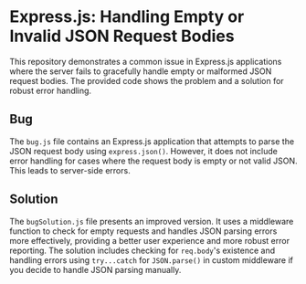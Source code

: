 # Express.js: Handling Empty or Invalid JSON Request Bodies

This repository demonstrates a common issue in Express.js applications where the server fails to gracefully handle empty or malformed JSON request bodies.  The provided code shows the problem and a solution for robust error handling.

## Bug

The `bug.js` file contains an Express.js application that attempts to parse the JSON request body using `express.json()`. However, it does not include error handling for cases where the request body is empty or not valid JSON. This leads to server-side errors.

## Solution

The `bugSolution.js` file presents an improved version. It uses a middleware function to check for empty requests and handles JSON parsing errors more effectively, providing a better user experience and more robust error reporting. The solution includes checking for `req.body`'s existence and handling errors using `try...catch` for `JSON.parse()` in custom middleware if you decide to handle JSON parsing manually.